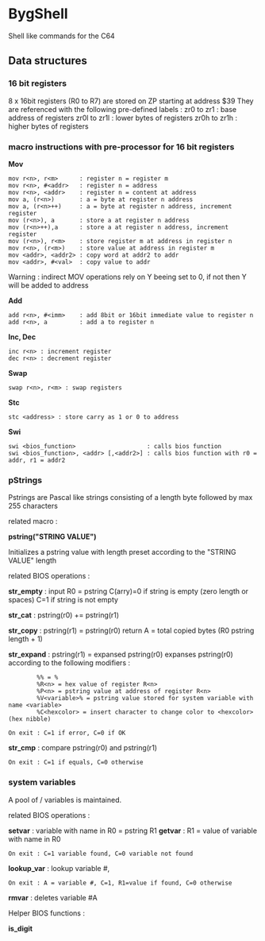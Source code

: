 # BygShell
Shell like commands for the C64

## Data structures

### 16 bit registers

8 x 16bit registers (R0 to R7) are stored on ZP starting at address $39
They are referenced with the following pre-defined labels :
zr0 to zr1 : base address of registers
zr0l to zr1l : lower bytes of registers
zr0h to zr1h : higher bytes of registers

### macro instructions with pre-processor for 16 bit registers

**Mov**
```
mov r<n>, r<m>      : register n = register m
mov r<n>, #<addr>   : register n = address
mov r<n>, <addr>    : register n = content at address
mov a, (r<n>)       : a = byte at register n address
mov a, (r<n>++)     : a = byte at register n address, increment register
mov (r<n>), a       : store a at register n address
mov (r<n>++),a      : store a at register n address, increment register
mov (r<n>), r<m>    : store register m at address in register n
mov r<n>, (r<m>)    : store value at address in register m
mov <addr>, <addr2> : copy word at addr2 to addr
mov <addr>, #<val>  : copy value to addr
```

Warning : indirect MOV operations rely on Y beeing set to 0, if not then Y will be added to address

**Add**
```
add r<n>, #<imm>    : add 8bit or 16bit immediate value to register n
add r<n>, a         : add a to register n
```
**Inc, Dec**
```
inc r<n> : increment register
dec r<n> : decrement register
```
**Swap**
```
swap r<n>, r<m> : swap registers
```
**Stc**
```
stc <address> : store carry as 1 or 0 to address
```
**Swi**
```
swi <bios_function>                    : calls bios function
swi <bios_function>, <addr> [,<addr2>] : calls bios function with r0 = addr, r1 = addr2
```
### pStrings

Pstrings are Pascal like strings consisting of a length byte followed by max
255 characters

related macro :

**pstring("STRING VALUE")**

Initializes a pstring value with length preset according to the "STRING VALUE" length

related BIOS operations : 

**str_empty** : input R0 = pstring
    C(arry)=0 if string is empty (zero length or spaces)
    C=1 if string is not empty

**str_cat** : pstring(r0) += pstring(r1)

**str_copy** : pstring(r1) = pstring(r0)
    return A = total copied bytes (R0 pstring length + 1)

**str_expand** : pstring(r1) = expansed pstring(r0)
    expanses pstring(r0) according to the following modifiers :
```
        %% = %
        %R<n> = hex value of register R<n>
        %P<n> = pstring value at address of register R<n>
        %V<variable>% = pstring value stored for system variable with name <variable>
        %C<hexcolor> = insert character to change color to <hexcolor> (hex nibble)
```    
    On exit : C=1 if error, C=0 if OK

**str_cmp** : compare pstring(r0) and pstring(r1)

    On exit : C=1 if equals, C=0 otherwise

### system variables

A pool of <name> / <pstring value> variables is maintained.

related BIOS operations :

**setvar** : variable with name in R0 = pstring R1
**getvar** : R1 = value of variable with name in R0 

    On exit : C=1 variable found, C=0 variable not found

**lookup_var** : lookup variable #,

    On exit : A = variable #, C=1, R1=value if found, C=0 otherwise

**rmvar** : deletes variable #A

Helper BIOS functions :

**is_digit**

